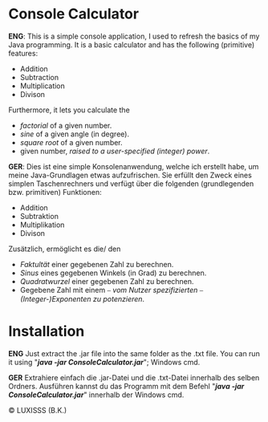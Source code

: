 
# Console Calculator
**ENG**: This is a simple console application, I used to refresh the basics of my Java programming. It is a basic calculator and has the following (primitive) features:

- Addition
- Subtraction
- Multiplication
- Divison

Furthermore, it lets you calculate the

- *factorial* of a given number.
- *sine* of a given angle (in degree).
- *square root* of a given number.
- given number, *raised to a user-specified (integer) power*.

**GER**: Dies ist eine simple Konsolenanwendung, welche ich erstellt habe, um meine Java-Grundlagen etwas aufzufrischen. Sie erfüllt den Zweck eines simplen Taschenrechners und verfügt über die folgenden (grundlegenden bzw. primitiven) Funktionen:

- Addition
- Subtraktion
- Multiplikation
- Divison

Zusätzlich, ermöglicht es die/ den

- *Faktultät* einer gegebenen Zahl zu berechnen.
- *Sinus* eines gegebenen Winkels (in Grad) zu berechnen.
- *Quadratwurzel* einer gegebenen Zahl zu berechnen.
- Gegebene Zahl mit einem ⎯ *vom Nutzer spezifizierten* ⎯ *(Integer-)Exponenten zu potenzieren*.

# Installation
**ENG** Just extract the .jar file into the same folder as the .txt file. You can run it using "***java -jar ConsoleCalculator.jar***"; Windows cmd.

**GER** Extrahiere einfach die .jar-Datei und die .txt-Datei innerhalb des selben Ordners. Ausführen kannst du das Programm mit dem Befehl "***java -jar ConsoleCalculator.jar***" innerhalb der Windows cmd.

© LUXISSS (B.K.)
